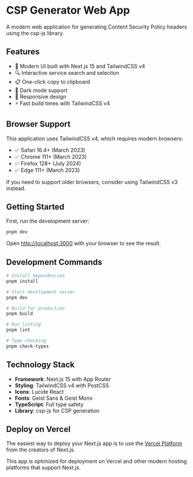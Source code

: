 # CSP Generator Web App

A modern web application for generating Content Security Policy headers using the csp-js library.

## Features

- 🎨 Modern UI built with Next.js 15 and TailwindCSS v4
- 🔍 Interactive service search and selection
- 📋 One-click copy to clipboard
- 🌙 Dark mode support
- 📱 Responsive design
- ⚡ Fast build times with TailwindCSS v4

## Browser Support

This application uses TailwindCSS v4, which requires modern browsers:

- ✅ Safari 16.4+ (March 2023)
- ✅ Chrome 111+ (March 2023)  
- ✅ Firefox 128+ (July 2024)
- ✅ Edge 111+ (March 2023)

If you need to support older browsers, consider using TailwindCSS v3 instead.

## Getting Started

First, run the development server:

```bash
pnpm dev
```

Open [http://localhost:3000](http://localhost:3000) with your browser to see the result.

## Development Commands

```bash
# Install dependencies
pnpm install

# Start development server
pnpm dev

# Build for production
pnpm build

# Run linting
pnpm lint

# Type checking
pnpm check-types
```

## Technology Stack

- **Framework**: Next.js 15 with App Router
- **Styling**: TailwindCSS v4 with PostCSS
- **Icons**: Lucide React
- **Fonts**: Geist Sans & Geist Mono
- **TypeScript**: Full type safety
- **Library**: csp-js for CSP generation

## Deploy on Vercel

The easiest way to deploy your Next.js app is to use the [Vercel Platform](https://vercel.com/new?utm_medium=default-template&filter=next.js&utm_source=create-next-app&utm_campaign=create-next-app-readme) from the creators of Next.js.

This app is optimized for deployment on Vercel and other modern hosting platforms that support Next.js.